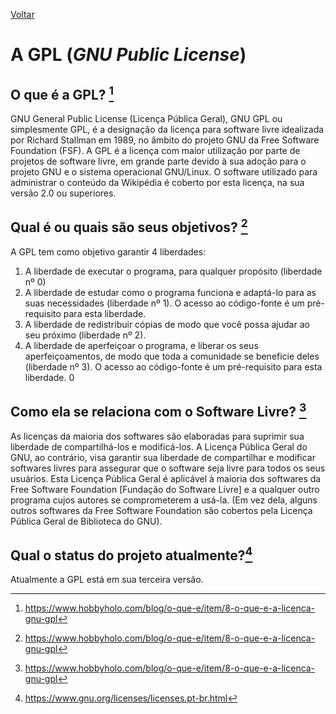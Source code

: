 [Voltar](intro.md)

# A GPL (_GNU Public License_)

## O que é a GPL? [^1]
GNU General Public License (Licença Pública Geral), GNU GPL ou simplesmente GPL, é a designação da licença para software livre idealizada por Richard Stallman em 1989, no âmbito do projeto GNU da Free Software Foundation (FSF).
A GPL é a licença com maior utilização por parte de projetos de software livre, em grande parte devido à sua adoção para o projeto GNU e o sistema operacional GNU/Linux. O software utilizado para administrar o conteúdo da Wikipédia é coberto por esta licença, na sua versão 2.0 ou superiores.


## Qual é ou quais são seus objetivos? [^1]
A GPL tem como objetivo garantir 4 liberdades:
1. A liberdade de executar o programa, para qualquer propósito (liberdade nº 0)
2. A liberdade de estudar como o programa funciona e adaptá-lo para as suas necessidades (liberdade nº 1). O acesso ao código-fonte é um pré-requisito para esta liberdade.
3. A liberdade de redistribuir cópias de modo que você possa ajudar ao seu próximo (liberdade nº 2).
4. A liberdade de aperfeiçoar o programa, e liberar os seus aperfeiçoamentos, de modo que toda a comunidade se beneficie deles (liberdade nº 3). O acesso ao código-fonte é um pré-requisito para esta liberdade.
0
## Como ela se relaciona com o Software Livre? [^1]
As licenças da maioria dos softwares são elaboradas para suprimir sua liberdade de compartilhá-los e modificá-los. A Licença Pública Geral do GNU, ao contrário, visa garantir sua liberdade de compartilhar e modificar softwares livres para assegurar que o software seja livre para todos os seus usuários. Esta Licença Pública Geral é aplicável à maioria dos softwares da Free Software Foundation [Fundação do Software Livre] e a qualquer outro programa cujos autores se comprometerem a usá-la. (Em vez dela, alguns outros softwares da Free Software Foundation são cobertos pela Licença Pública Geral de Biblioteca do GNU).

## Qual o status do projeto atualmente?[^3]
Atualmente a GPL está em sua terceira versão.

[^1]: https://www.hobbyholo.com/blog/o-que-e/item/8-o-que-e-a-licenca-gnu-gpl
[^3]:https://www.gnu.org/licenses/licenses.pt-br.html
